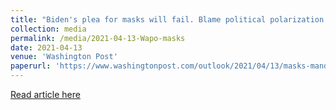 ```yaml
---
title: "Biden's plea for masks will fail. Blame political polarization."
collection: media
permalink: /media/2021-04-13-Wapo-masks
date: 2021-04-13
venue: 'Washington Post'
paperurl: 'https://www.washingtonpost.com/outlook/2021/04/13/masks-mandate-partisanship-politics/'
---
```


<a href='https://www.washingtonpost.com/outlook/2021/04/13/masks-mandate-partisanship-politics/'>Read article here</a>
